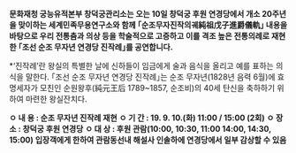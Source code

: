**문화재청 궁능유적본부 창덕궁관리소는 오는 10일 창덕궁 후원 연경당에서 개소 20주년을 맞이하는 세계민족무용연구소와 함께 ｢순조무자진작의궤純祖戊子進爵儀軌｣ 내용을 바탕으로 우리 전통춤과 의상 등을 학술적으로 고증하고 이를 격조 높은 전통의례로 재현한 ｢조선 순조 무자년 연경당 진작례｣를 공연합니다.**

*‘진작례’란 왕실의 특별한 날에 신하들이 임금에게 술과 음식을 올리고 예를 표하는 의식을 말한다. ｢조선 순조 무자년 연경당 진작례｣는 순조 무자년(1828년 음력 6월)에 효명세자가 모친인 순원왕후(純元王后 1789~1857, 순조비)의 40세 탄신을 축하하기 위하여 마련한 왕실잔치다.

**ㅇ 내 용 : 순조 무자년 진작례 재현**
**ㅇ 기 간 : 19. 9. 10.(화) 11:00 / 15:00 (2회)**
**ㅇ 장 소 : 창덕궁 후원 연경당**
**ㅇ 대 상 : 후원 관람(10:00, 10:30, 11:00 14:00, 14:30, 15:00) 입장객에게 한하여 관람동선내 해설사 인솔하에 연경당에서 일부 감상할 수 있음**